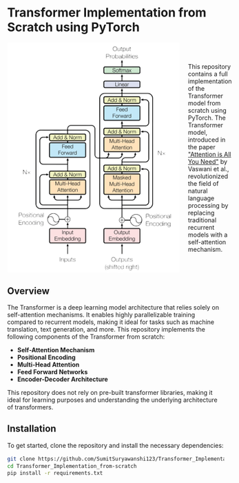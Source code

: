 # Transformer Implementation from Scratch using PyTorch

<div style="display: flex; align-items: center;">
    <img src="Images/image.png" alt="Transformer Architecture" style="width: 400px; margin-right: 20px;" />
    <div>
        <p>
        This repository contains a full implementation of the Transformer model from scratch using PyTorch. The Transformer model, introduced in the paper <a href="https://arxiv.org/abs/1706.03762">"Attention is All You Need"</a> by Vaswani et al., revolutionized the field of natural language processing by replacing traditional recurrent models with a self-attention mechanism.
        </p>
    </div>
</div>

## Overview

The Transformer is a deep learning model architecture that relies solely on self-attention mechanisms. It enables highly parallelizable training compared to recurrent models, making it ideal for tasks such as machine translation, text generation, and more. This repository implements the following components of the Transformer from scratch:

- **Self-Attention Mechanism**
- **Positional Encoding**
- **Multi-Head Attention**
- **Feed Forward Networks**
- **Encoder-Decoder Architecture**

This repository does not rely on pre-built transformer libraries, making it ideal for learning purposes and understanding the underlying architecture of transformers.

## Installation

To get started, clone the repository and install the necessary dependencies:

```bash
git clone https://github.com/SumitSuryawanshi123/Transformer_Implementation_from-scratch.git
cd Transformer_Implementation_from-scratch
pip install -r requirements.txt
```